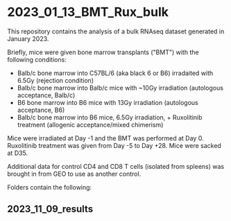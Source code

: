 # 2023_01_13_BMT_Rux_bulk

This repository contains the analysis of a bulk RNAseq dataset generated in January 2023.

Briefly, mice were given bone marrow transplants ("BMT") with the following conditions:
- Balb/c bone marrow into C57BL/6 (aka black 6 or B6) irradaited with 6.5Gy (rejection condition)
- Balb/c bone marrow into Balb/c mice with ~10Gy irradiation (autologous acceptance, Balb/c)
- B6 bone marrow into B6 mice with 13Gy irradiation (autologous acceptance, B6)
- Balb/c bone marrow into B6 mice, 6.5Gy irradiation, + Ruxolitinib treatment (allogenic acceptance/mixed chimerism)

Mice were irradiated at Day -1 and the BMT was performed at Day 0. Ruxolitinib treatment was given from Day -5 to Day +28. Mice were sacked at D35.

Additional data for control CD4 and CD8 T cells (isolated from spleens) was brought in from GEO to use as another control.

Folders contain the following:

## 2023_11_09_results
